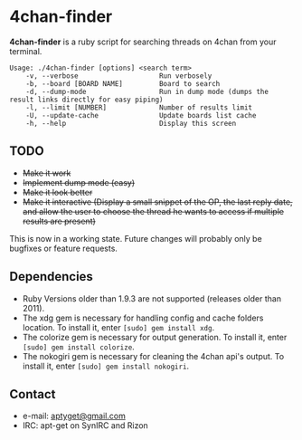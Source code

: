 4chan-finder
======
**4chan-finder** is a ruby script for searching threads on 4chan from your terminal.

```
Usage: ./4chan-finder [options] <search term>
    -v, --verbose                    Run verbosely
    -b, --board [BOARD NAME]         Board to search
    -d, --dump-mode                  Run in dump mode (dumps the result links directly for easy piping)
    -l, --limit [NUMBER]             Number of results limit
    -U, --update-cache               Update boards list cache
    -h, --help                       Display this screen
```

## TODO
* ~~Make it work~~
* ~~Implement dump mode (easy)~~
* ~~Make it look better~~
* ~~Make it interactive (Display a small snippet of the OP, the last reply date, and allow the user to choose the thread he wants to access if multiple results are present)~~

This is now in a working state. Future changes will probably only be bugfixes or feature requests.

## Dependencies 
* Ruby Versions older than 1.9.3 are not supported (releases older than 2011).
* The xdg gem is necessary for handling config and cache folders location. To install it, enter `[sudo] gem install xdg`.
* The colorize gem is necessary for output generation. To install it, enter `[sudo] gem install colorize`.
* The nokogiri gem is necessary for cleaning the 4chan api's output. To install it, enter `[sudo] gem install nokogiri`.

## Contact
* e-mail: aptyget@gmail.com
* IRC: apt-get on SynIRC and Rizon